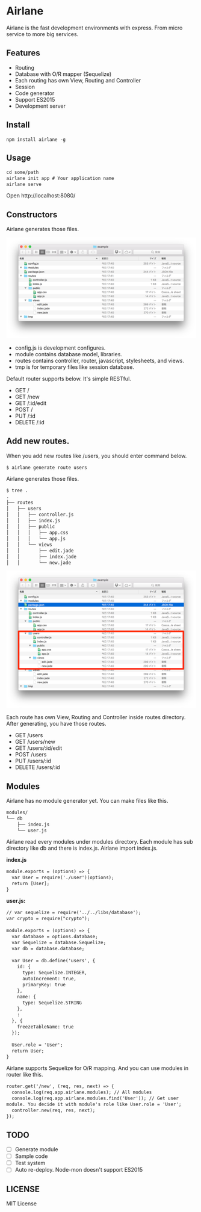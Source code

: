 # Airlane

Airlane is the fast development environments with express. From micro service to more big services.

## Features

- Routing
- Database with O/R mapper (Sequelize)
- Each routing has own View, Routing and Controller
- Session
- Code generator
- Support ES2015
- Development server

## Install

```
npm install airlane -g
```

## Usage

```
cd some/path
airlane init app # Your application name
airlane serve
```

Open http://localhost:8080/

## Constructors

Airlane generates those files.

![](images/airlane-2.png)

- config.js is development configures.
- module contains database model, libraries.
- routes contains controller, router, javascript, stylesheets, and views.
- tmp is for temporary files like session database.

Default router supports below. It's simple RESTful.

- GET /
- GET /new
- GET /:id/edit
- POST /
- PUT /:id
- DELETE /:id

## Add new routes.

When you add new routes like /users, you should enter command below.

```
$ airlane generate route users
```

Airlane generates those files.

```
$ tree .
.
├── routes
│   ├── users
│   │   ├── controller.js
│   │   ├── index.js
│   │   ├── public
│   │   │   ├── app.css
│   │   │   └── app.js
│   │   └── views
│   │       ├── edit.jade
│   │       ├── index.jade
│   │       └── new.jade
```

![](images/airlane-1.png)

Each route has own View, Routing and Controller inside routes directory. After generating, you have those routes.

- GET /users
- GET /users/new
- GET /users/:id/edit
- POST /users
- PUT /users/:id
- DELETE /users/:id

## Modules

Airlane has no module generator yet. You can make files like this.

```
modules/
└── db
    ├── index.js
    └── user.js
```

Airlane read every modules under modules directory. Each module has sub directory like db and there is index.js. Airlane import index.js.

**index.js**

```
module.exports = (options) => {
  var User = require('./user')(options);
  return [User];
}
```

**user.js:**

```
// var sequelize = require('../../libs/database');
var crypto = require("crypto");

module.exports = (options) => {
  var database = options.database;
  var Sequelize = database.Sequelize;
  var db = database.database;

  var User = db.define('users', {
    id: {
      type: Sequelize.INTEGER,
      autoIncrement: true,
      primaryKey: true
    },
    name: {
      type: Sequelize.STRING
    },
    :
  }, {
    freezeTableName: true
  });

  User.role = 'User';
  return User;
}
```

Airlane supports Sequelize for O/R mapping. And you can use modules in router like this.

```
router.get('/new', (req, res, next) => {
  console.log(req.app.airlane.modules); // All modules
  console.log(req.app.airlane.modules.find('User')); // Get user module. You decide it with module's role like User.role = 'User';
  controller.new(req, res, next);
});
```

## TODO

- [ ] Generate module
- [ ] Sample code
- [ ] Test system
- [ ] Auto re-deploy. Node-mon doesn't support ES2015

## LICENSE

MIT License
